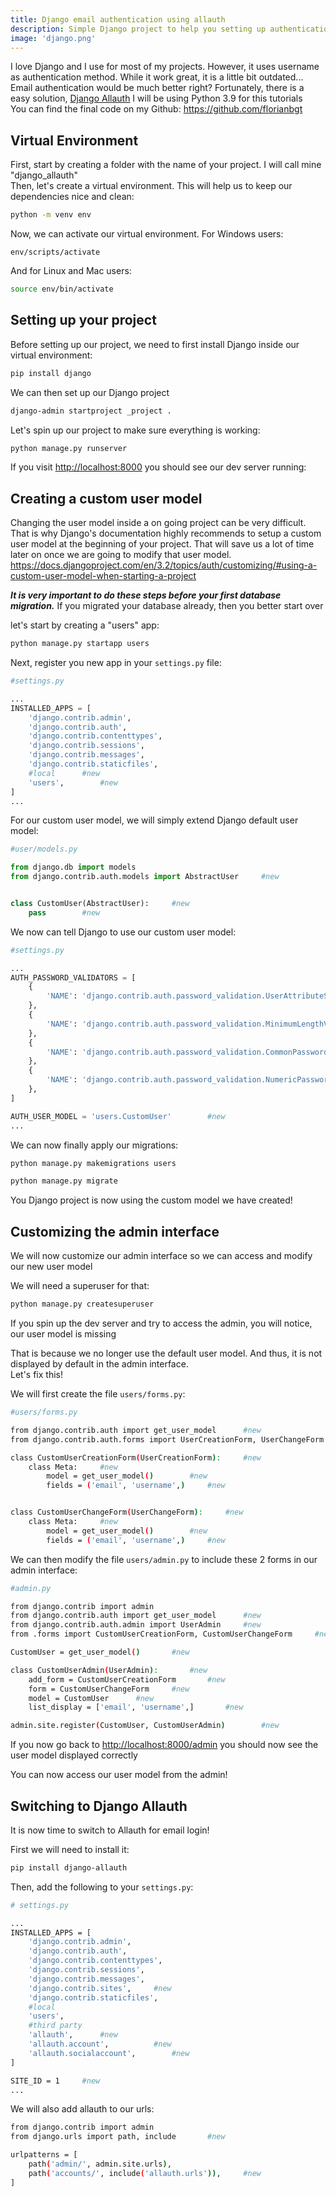 ```yaml
---
title: Django email authentication using allauth
description: Simple Django project to help you setting up authentication the right way using allauth
image: 'django.png'
---
```


I love Django and I use for most of my projects. However, it uses username as authentication method. While it work great, it is a little bit outdated...   
Email authentication would be much better right? Fortunately, there is a easy solution, [Django Allauth](https://django-allauth.readthedocs.io) 
I will be using Python 3.9 for this tutorials   
You can find the final code on my Github: https://github.com/florianbgt   

## Virtual Environment

First, start by creating a folder with the name of your project. I will call mine "django_allauth"   
Then, let's create a virtual environment. This will help us to keep our dependencies nice and clean:   
```bash
python -m venv env
```

Now, we can activate our virtual environment. For Windows users:
````batch
env/scripts/activate
````   
And for Linux and Mac users:
```bash
source env/bin/activate
```

## Setting up your project

Before setting up our project, we need to first install Django inside our virtual environment:
```bash
pip install django
```

We can then set up our Django project   
```bash
django-admin startproject _project .
```

Let's spin up our project to make sure everything is working:   
```bash
python manage.py runserver
```

If you visit [http://localhost:8000](http://localhost:8000) you should see our dev server running:
<div><blog-img src="django_success.png" width="100%" height="auto" class="shadow mb-3"/></div>

## Creating a custom user model

Changing the user model inside a on going project can be very difficult. That is why Django's documentation highly recommends to setup a custom user model at the beginning of your project. That will save us a lot of time later on once we are going to modify that user model. https://docs.djangoproject.com/en/3.2/topics/auth/customizing/#using-a-custom-user-model-when-starting-a-project

***It is very important to do these steps before your first database migration.*** If you migrated your database already, then you better start over

let's start by creating a "users" app:
```bash
python manage.py startapp users
```

Next, register you new app in your `settings.py` file:
```python
#settings.py

...
INSTALLED_APPS = [
    'django.contrib.admin',
    'django.contrib.auth',
    'django.contrib.contenttypes',
    'django.contrib.sessions',
    'django.contrib.messages',
    'django.contrib.staticfiles',
    #local		#new
    'users',		#new
]
...
```

For our custom user model, we will simply extend Django default user model:
```python
#user/models.py

from django.db import models
from django.contrib.auth.models import AbstractUser		#new


class CustomUser(AbstractUser):		#new
    pass		#new
```

We now can tell Django to use our custom user model:
```python
#settings.py

...
AUTH_PASSWORD_VALIDATORS = [
    {
        'NAME': 'django.contrib.auth.password_validation.UserAttributeSimilarityValidator',
    },
    {
        'NAME': 'django.contrib.auth.password_validation.MinimumLengthValidator',
    },
    {
        'NAME': 'django.contrib.auth.password_validation.CommonPasswordValidator',
    },
    {
        'NAME': 'django.contrib.auth.password_validation.NumericPasswordValidator',
    },
]

AUTH_USER_MODEL = 'users.CustomUser'		#new
...
```

We can now finally apply our migrations:
```bash
python manage.py makemigrations users
```
```bash
python manage.py migrate
```

You Django project is now using the custom model we have created!

## Customizing the admin interface

We will now customize our admin interface so we can access and modify our new user model

We will need a superuser for that:
```bash
python manage.py createsuperuser
```

If you spin up the dev server and try to access the admin, you will notice, our user model is missing
<div><blog-img src="django_admin.png" width="100%" height="auto" class="shadow mb-3"/></div>

That is because we no longer use the default user model. And thus, it is not displayed by default in the admin interface.   
Let's fix this!

We will first create the file `users/forms.py`:
```bash
#users/forms.py

from django.contrib.auth import get_user_model		#new
from django.contrib.auth.forms import UserCreationForm, UserChangeForm		#new

class CustomUserCreationForm(UserCreationForm):		#new
    class Meta:		#new
        model = get_user_model()		#new
        fields = ('email', 'username',)		#new


class CustomUserChangeForm(UserChangeForm):		#new
    class Meta:		#new
        model = get_user_model()		#new
        fields = ('email', 'username',)		#new
```

We can then modify the file `users/admin.py` to include these 2 forms in our admin interface:
```bash
#admin.py

from django.contrib import admin
from django.contrib.auth import get_user_model		#new
from django.contrib.auth.admin import UserAdmin		#new
from .forms import CustomUserCreationForm, CustomUserChangeForm		#new

CustomUser = get_user_model()		#new

class CustomUserAdmin(UserAdmin):		#new
    add_form = CustomUserCreationForm		#new
    form = CustomUserChangeForm		#new
    model = CustomUser		#new
    list_display = ['email', 'username',]		#new

admin.site.register(CustomUser, CustomUserAdmin)		#new
```

If you now go back to [http://localhost:8000/admin](http://localhost:8000/admin) you should now see the user model displayed correctly
<div><blog-img src="django_admin2.png" width="100%" height="auto" class="shadow mb-3"/></div>

You can now access our user model from the admin!

## Switching to Django Allauth

It is now time to switch to Allauth for email login!

First we will need to install it:
```bash
pip install django-allauth
```

Then, add the following to your `settings.py`:
```bash
# settings.py

...
INSTALLED_APPS = [
    'django.contrib.admin',
    'django.contrib.auth',
    'django.contrib.contenttypes',
    'django.contrib.sessions',
    'django.contrib.messages',
    'django.contrib.sites',		#new
    'django.contrib.staticfiles',
    #local
    'users',
    #third party
    'allauth',		#new
    'allauth.account',			#new
    'allauth.socialaccount',		#new
]

SITE_ID = 1		#new
...
```

We will also add allauth to our urls:
```bash
from django.contrib import admin
from django.urls import path, include		#new

urlpatterns = [
    path('admin/', admin.site.urls),
    path('accounts/', include('allauth.urls')),		#new
]
```